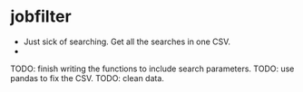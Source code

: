 # jobfilter
- Just sick of searching. Get all the searches in one CSV. 
- 




TODO: finish writing the functions to include search parameters.
TODO: use pandas to fix the CSV.
TODO: clean data. 
